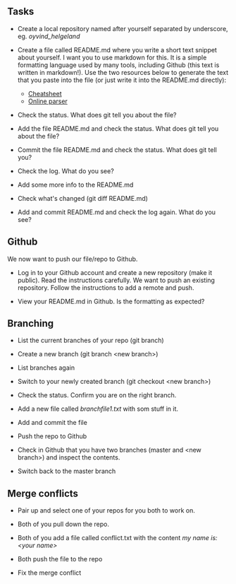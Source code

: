 ## Tasks

- Create a local repository named after yourself separated by underscore, eg. *oyvind_helgeland*

- Create a file called README.md where you write a short text snippet about yourself. I want you to use markdown for this. It is a simple formatting language used by many tools, including Github (this text is written in markdown!). Use the two resources below to generate the text that you paste into the file (or just write it into the README.md directly):

  -  [Cheatsheet](https://github.com/adam-p/markdown-here/wiki/Markdown-Cheatsheet)
  -  [Online parser](https://dillinger.io/)

- Check the status. What does git tell you about the file?

- Add the file README.md and check the status. What does git tell you about the file?

- Commit the file README.md and check the status. What does git tell you?

- Check the log. What do you see?
  
- Add some more info to the README.md

- Check what's changed (git diff README.md) 
 
- Add and commit README.md and check the log again. What do you see?

## Github

We now want to push our file/repo to Github.

- Log in to your Github account and create a new repository (make it public). Read the instructions carefully. We want to push an existing repository. Follow the instructions to add a remote and push.

- View your README.md in Github. Is the formatting as expected?

## Branching

- List the current branches of your repo (git branch)

- Create a new branch (git branch \<new branch>)

- List branches again

- Switch to your newly created branch (git checkout \<new branch>)

- Check the status. Confirm you are on the right branch.

- Add a new file called _branchfile1.txt_ with som stuff in it.

- Add and commit the file

- Push the repo to Github

- Check in Github that you have two branches (master and \<new branch>) and inspect the contents.

- Switch back to the master branch

## Merge conflicts

- Pair up and select one of your repos for you both to work on.

- Both of you pull down the repo.

- Both of you add a file called conflict.txt with the content
  _my name is: \<your name>_

- Both push the file to the repo

- Fix the merge conflict